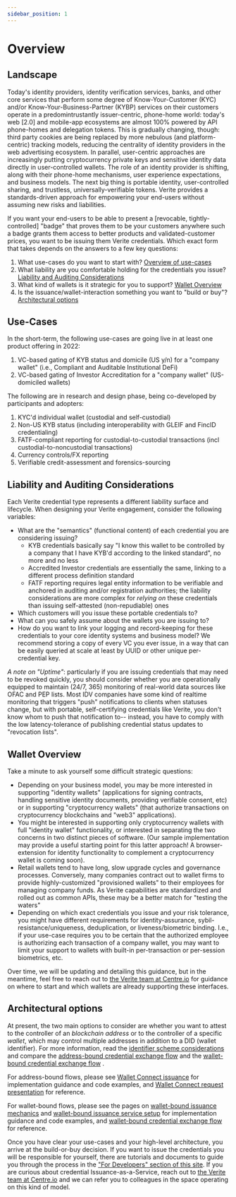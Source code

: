 ```yaml
---
sidebar_position: 1
---
```


# Overview

## Landscape

Today's identity providers, identity verification services, banks, and other
core services that perform some degree of Know-Your-Customer (KYC) and/or
Know-Your-Business-Partner (KYBP) services on their customers operate in a
predomintrustantly issuer-centric, phone-home world: today's web [2.0] and
mobile-app ecosystems are almost 100% powered by API phone-homes and delegation
tokens. This is gradually changing, though: third party cookies are being
replaced by more nebulous (and platform-centric) tracking models, reducing the
centrality of identity providers in the web advertising ecosystem. In parallel,
user-centric approaches are increasingly putting cryptocurrency private keys and
sensitive identity data directly in user-controlled wallets. The role of an
identity provider is shifting, along with their phone-home mechanisms, user
experience expectations, and business models. The next big thing is portable
identity, user-controlled sharing, and trustless, universally-verifiable tokens.
Verite provides a standards-driven approach for empowering your end-users
without assuming new risks and liabilities.

If you want your end-users to be able to present a [revocable,
tightly-controlled] "badge" that proves them to be your customers anywhere such
a badge grants them access to better products and validated-customer prices, you
want to be issuing them Verite credentials. Which exact form that takes depends
on the answers to a few key questions:

1. What use-cases do you want to start with? [Overview of use-cases](#Use-cases)
1. What liability are you comfortable holding for the credentials you issue?
   [Liability and Auditing
   Considerations](#liability-and-auditing-considerations)
1. What kind of wallets is it strategic for you to support? [Wallet Overview](#Wallet-Overview)
1. Is the issuance/wallet-interaction something you want to "build or buy"?
   [Architectural options](#architectural-options)

## Use-Cases

In the short-term, the following use-cases are going live in at least one product offering in 2022:

1. VC-based gating of KYB status and domicile (US y/n) for a "company wallet"
   (i.e., Compliant and Auditable Institutional DeFi)
1. VC-based gating of Investor Accreditation for a "company wallet" (US-domiciled wallets)

The following are in research and design phase, being co-developed by participants and adopters:

1. KYC'd individual wallet (custodial and self-custodial)
1. Non-US KYB status (including interoperability with GLEIF and FincID credentialing)
1. FATF-compliant reporting for custodial-to-custodial transactions (incl
   custodial-to-noncustodial transactions)
1. Currency controls/FX reporting
1. Verifiable credit-assessment and forensics-sourcing

## Liability and Auditing Considerations

Each Verite credential type represents a different liability surface and
lifecycle. When designing your Verite engagement, consider the following
variables:

- What are the "semantics" (functional content) of each credential you are considering issuing?
  - KYB credentials basically say "I know this wallet to be controlled by a
    company that I have KYB'd according to the linked standard", no more and
    no less
  - Accredited Investor credentials are essentially the same, linking to a
    different process definition standard
  - FATF reporting requires legal entity information to be verifiable and
    anchored in auditing and/or registration authorities; the liability
    considerations are more complex for _relying on_ these credentials than
    issuing self-attested (non-repudiable) ones
- Which customers will you issue these portable credentials to?
- What can you safely assume about the wallets you are issuing to?
- How do you want to link your logging and record-keeping for these credentials
  to your core identity systems and business model? We recommend storing a copy
  of every VC you ever issue, in a way that can be easily queried at scale at
  least by UUID or other unique per-credential key.

_A note on "Uptime"_: particularly if you are issuing credentials that may need
to be revoked quickly, you should consider whether you are operationally
equipped to maintain (24/7, 365) monitoring of real-world data sources like OFAC
and PEP lists. Most IDV companies have some kind of realtime monitoring that
triggers "push" notifications to clients when statuses change, but with
portable, self-certifying credentials like Verite, you don't know whom to push
that notification to-- instead, you have to comply with the low
latency-tolerance of publishing credential status updates to "revocation lists".

## Wallet Overview

Take a minute to ask yourself some difficult strategic questions:

- Depending on your business model, you may be more interested in supporting
  "identity wallets" (applications for signing contracts, handling sensitive
  identity documents, providing verifiable consent, etc) or in supporting
  "cryptocurrency wallets" (that authorize transactions on cryptocurrency
  blockchains and "web3" applications).
- You might be interested in supporting only cryptocurrency wallets with full
  "identity wallet" functionality, or interested in separating the two concerns
  in two distinct pieces of software. (Our sample implementation may provide a
  useful starting point for this latter approach! A browser-extension for
  identity functionality to complement a cryptocurrency wallet is coming soon).
- Retail wallets tend to have long, slow upgrade cycles and governance
  processes. Conversely, many companies contract out to wallet firms to provide
  highly-customized "provisioned wallets" to their employees for managing
  company funds. As Verite capabilities are standardized and rolled out as
  common APIs, these may be a better match for "testing the waters"
- Depending on which exact credentials you issue and your risk tolerance, you
  might have different requirements for identity-assurance,
  sybil-resistance/uniqueness, deduplication, or liveness/biometric binding.
  I.e., if your use-case requires you to be certain that the authorized employee
  is authorizing each transaction of a company wallet, you may want to limit
  your support to wallets with built-in per-transaction or per-session
  biometrics, etc.

Over time, we will be updating and detailing this guidance, but in the meantime,
feel free to reach out to [the Verite team at
Centre.io](mailto:verite@centre.io) for guidance on where to start and which
wallets are already supporting these interfaces.

## Architectural options

At present, the two main options to consider are whether you want to attest to
the controller of an _blockchain address_ or to the controller of a specific
_wallet_, which may control multiple addresses in addition to a DID (wallet
identifier). For more information, read the
[identifier scheme considerations](https://verite.id/verite/patterns/identifier#wallet-based-versus-address-based-holder-identification-schemes)
and compare the
[address-bound credential exchange flow](https://verite.id/verite/patterns/verification-flow#address-bound-verification-flow)
and the
[wallet-bound credential exchange flow](https://verite.id/verite/patterns/verification-flow#wallet-bound-verification-flow)
.

For address-bound flows, please see
[Wallet Connect issuance](https://verite.id/verite/developers/supporting-wallet-connect#issuance)
for implementation guidance and code examples, and
[Wallet Connect request presentation](https://verite.id/verite/developers/supporting-wallet-connect#presentation)
for reference.

For wallet-bound flows, please see the pages on
[wallet-bound issuance mechanics](https://verite.id/verite/developers/issue-a-verifiable-credential)
and [wallet-bound issuance service setup](https://verite.id/verite/developers/issuer-setup)
for implementation guidance and code examples, and
[wallet-bound credential exchange flow](https://verite.id/verite/patterns/verification-flow#wallet-bound-verification-flow)
for reference.

Once you have clear your use-cases and your high-level architecture, you arrive
at the build-or-buy decision. If you want to issue the credentials you will be
responsible for yourself, there are tutorials and documents to guide you through
the process in the ["For Developers" section of this
site](https://verite.id/verite/developers/getting-started). If you are curious
about credential Issuance-as-a-Service, reach out to [the Verite team at
Centre.io](mailto:verite@centre.io) and we can refer you to colleagues in the
space operating on this kind of model.
